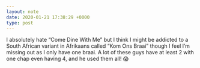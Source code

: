 ```yaml
---
layout: note
date: 2020-01-21 17:38:29 +0000
type: post
---
```


I absolutely hate “Come Dine With Me” but I think I might be addicted to a South African variant in Afrikaans called “Kom Ons Braai” though I feel I’m missing out as I only have one braai. A lot of these guys have at least 2 with one chap even having 4, and he used them all! 😱

